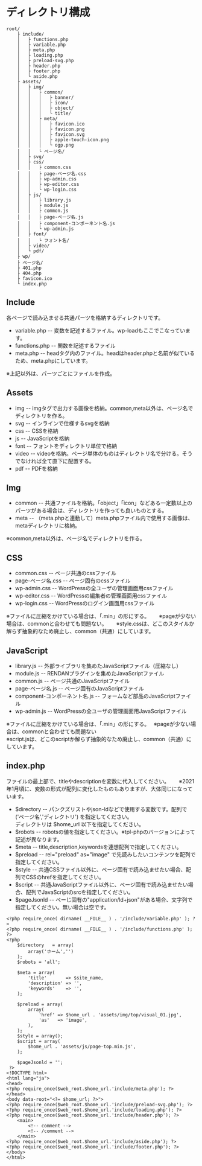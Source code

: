 # ディレクトリ構成

```
root/
	├ include/
	│	├ functions.php
	│	├ variable.php
	│	├ meta.php
	│	├ loading.php
	│	├ preload-svg.php
	│	├ header.php
	│	├ footer.php
	│	└ aside.php
	├ assets/
	│	├ img/
	│	│	├ common/
	│	│	│	├ banner/
	│	│	│	├ icon/
	│	│	│	├ object/
	│	│	│	└ title/
	│	│	├ meta/
	│	│	│	├ favicon.ico
	│	│	│	├ favicon.png
	│	│	│	├ favicon.svg
	│	│	│	├ apple-touch-icon.png
	│	│	│	└ ogp.png
	│	│	└ ページ名/
	│	├ svg/
	│	├ css/
	│	│	├ common.css
	│	│	├ page-ページ名.css
	│	│	├ wp-admin.css
	│	│	├ wp-editor.css
	│	│	└ wp-login.css
	│	├ js/
	│	│	├ library.js
	│	│	├ module.js
	│	│	├ common.js
	│	│	├ page-ページ名.js
	│	│	├ component-コンポーネント名.js
	│	│	└ wp-admin.js 
	│	├ font/
	│	│	└ フォント名/
	│	├ video/
	│	└ pdf/
	├ wp/
	├ ページ名/
	├ 401.php
	├ 404.php
	├ favicon.ico
	└ index.php
```


## Include
各ページで読み込ませる共通パーツを格納するディレクトリです。
- variable.php -- 変数を記述するファイル。wp-loadもここでこなっています。
- functions.php -- 関数を記述するファイル
- meta.php -- headタグ内のファイル。headはheader.phpと名前が似ているため、meta.phpにしています。

※上記以外は、パーツごとにファイルを作成。


## Assets
- img -- imgタグで出力する画像を格納。common,meta以外は、ページ名でディレクトリを作る。
- svg -- インラインで仕様するsvgを格納
- css -- CSSを格納
- js -- JavaScriptを格納
- font -- フォントをディレクトリ単位で格納
- video -- videoを格納。ページ単体のものはディレクトリ名で分ける。そうでなければ全て直下に配置する。
- pdf -- PDFを格納


## Img
- common -- 共通ファイルを格納。「object」「icon」などある一定数以上のパーツがある場合は、ディレクトリを作っても良いものとする。  
- meta -- （meta.phpと連動して）meta.phpファイル内で使用する画像は、metaディレクトリに格納。

※common,meta以外は、ページ名でディレクトリを作る。　　


## CSS
- common.css -- ページ共通のcssファイル
- page-ページ名.css --  ページ固有のcssファイル
- wp-admin.css --  WordPressの全ユーザの管理画面用cssファイル
- wp-editor.css --  WordPressの編集者の管理画面用cssファイル
- wp-login.css --  WordPressのログイン画面用cssファイル

※ファイルに圧縮をかけている場合は、「.min」の形にする。　　
※pageが少ない場合は、commonと合わせても問題ない。　　
※style.cssは、どこのスタイルか解らず抽象的なため廃止し、common（共通）にしています。


## JavaScript
- library.js -- 外部ライブラリを集めたJavaScriptファイル（圧縮なし）
- module.js -- RENDANプラグインを集めたJavaScriptファイル
- common.js -- ページ共通のJavaScriptファイル
- page-ページ名.js -- ページ固有のJavaScriptファイル
- component-コンポーネント名.js -- フォームなど部品のJavaScriptファイル
- wp-admin.js  -- WordPressの全ユーザの管理画面用JavaScriptファイル

※ファイルに圧縮をかけている場合は、「.min」の形にする。　
※pageが少ない場合は、commonと合わせても問題ない  
※script.jsは、どこのscriptか解らず抽象的なため廃止し、common（共通）にしています。


## index.php
ファイルの最上部で、titleやdescriptionを変数に代入してください。　　
※2021年1月頃に、変数の形式が配列に変化したものもありますが、大体同じになっています。　　
- $directory -- パンクズリストやjson-ldなどで使用する変数です。配列で ('ページ名','ディレクトリ') を指定してください。<br>ディレクトリは $home_url 以下を指定してください。
- $robots -- robotsの値を指定してください。※tpl-phpのバージョンによって記述が異なります。
- $meta -- title,description,keywordsを連想配列で指定してください。
- $preload -- rel="preload" as="image" で先読みしたいコンテンツを配列で指定してください。
- $style -- 共通CSSファイル以外に、ページ固有で読み込ませたい場合、配列でCSSのhrefを指定してください。
- $script -- 共通JavaScriptファイル以外に、ページ固有で読み込ませたい場合、配列でJavaScriptのsrcを指定してください。
- $pageJsonld -- ぺーじ固有の"application/ld+json"がある場合、文字列で指定してください。無い場合は空です。


```
<?php require_once( dirname( __FILE__ ) . '/include/variable.php' ); ?>
<?php require_once( dirname( __FILE__ ) . '/include/functions.php' ); ?>
<?php
	$directory   = array(
		array('ホーム','')
	);
	$robots = 'all';

	$meta = array(
		'title'       => $site_name,
		'description' => '',
		'keywords'    => '',
	);

	$preload = array(
		array(
			'href' => $home_url . 'assets/img/top/visual_01.jpg',
			'as'   => 'image',
		),
	);
	$style = array();
	$script = array(
		$home_url . 'assets/js/page-top.min.js',
	);

	$pageJsonld = '';
 ?>
<!DOCTYPE html>
<html lang="ja">
<head>
<?php require_once($web_root.$home_url.'include/meta.php'); ?>
</head>
<body data-root="<?= $home_url; ?>">
<?php require_once($web_root.$home_url.'include/preload-svg.php'); ?>
<?php require_once($web_root.$home_url.'include/loading.php'); ?>
<?php require_once($web_root.$home_url.'include/header.php'); ?>
	<main>
		<!-- comment -->
		<!-- /comment -->
	</main>
<?php require_once($web_root.$home_url.'include/aside.php'); ?>
<?php require_once($web_root.$home_url.'include/footer.php'); ?>
</body>
</html>
```



